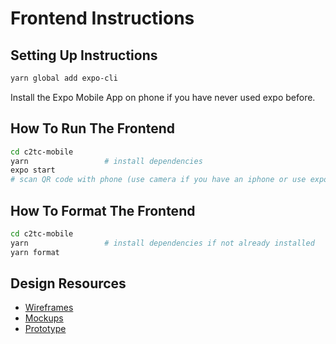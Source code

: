 # Frontend Instructions

## Setting Up Instructions

```bash
yarn global add expo-cli
```

Install the Expo Mobile App on phone if you have never used expo before.

## How To Run The Frontend

```bash
cd c2tc-mobile
yarn                 # install dependencies
expo start
# scan QR code with phone (use camera if you have an iphone or use expo app if you have an android.)
```

## How To Format The Frontend

```bash
cd c2tc-mobile
yarn                 # install dependencies if not already installed
yarn format
```

## Design Resources

- [Wireframes](https://sketch.cloud/s/45Dzo)
- [Mockups](https://philkuo.com/hack4impact/c2tc_mockup_current/)
- [Prototype](https://sketch.cloud/s/AJ9Ky/PrjlrQ/play)
